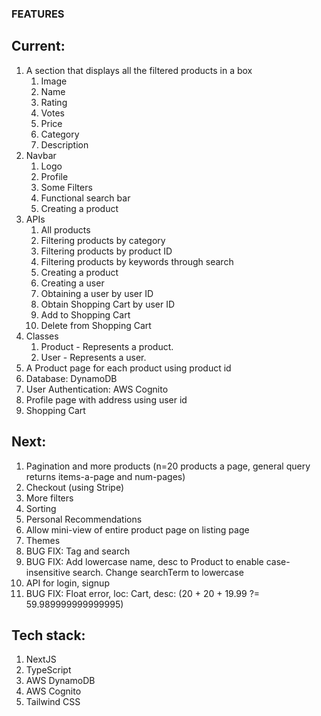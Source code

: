 ### FEATURES
## Current:
1. A section that displays all the filtered products in a box
    1. Image
    2. Name
    3. Rating
    4. Votes
    5. Price
    6. Category
    7. Description
2. Navbar
    1. Logo
    2. Profile
    3. Some Filters
    4. Functional search bar
    5. Creating a product
3. APIs
    1. All products
    2. Filtering products by category
    3. Filtering products by product ID
    4. Filtering products by keywords through search
    5. Creating a product
    6. Creating a user
    7. Obtaining a user by user ID
    8. Obtain Shopping Cart by user ID
    9. Add to Shopping Cart
    10. Delete from Shopping Cart
4. Classes
    1. Product - Represents a product.
    2. User - Represents a user.
5. A Product page for each product using product id
6. Database: DynamoDB
7. User Authentication: AWS Cognito
8. Profile page with address using user id
9. Shopping Cart


## Next:
1. Pagination and more products (n=20 products a page, general query returns items-a-page and num-pages)
2. Checkout (using Stripe)
3. More filters
4. Sorting
5. Personal Recommendations
6. Allow mini-view of entire product page on listing page
7. Themes
8. BUG FIX: Tag and search
9. BUG FIX: Add lowercase name, desc to Product to enable case-insensitive search. Change searchTerm to lowercase
10. API for login, signup
11. BUG FIX: Float error, loc: Cart, desc: (20 + 20 + 19.99 ?= 59.989999999999995)

## Tech stack:
1. NextJS
2. TypeScript
3. AWS DynamoDB
4. AWS Cognito
5. Tailwind CSS